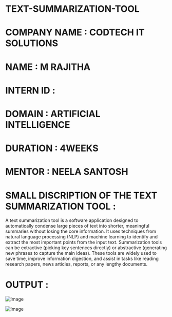 # TEXT-SUMMARIZATION-TOOL

# COMPANY NAME : CODTECH IT SOLUTIONS

# NAME : M RAJITHA

# INTERN ID : 

# DOMAIN : ARTIFICIAL INTELLIGENCE

# DURATION : 4WEEKS

# MENTOR : NEELA SANTOSH

# SMALL DISCRIPTION OF THE TEXT SUMMARIZATION TOOL :

A text summarization tool is a software application designed to automatically condense large pieces of text into shorter, meaningful summaries without losing the core information. It uses techniques from natural language processing (NLP) and machine learning to identify and extract the most important points from the input text. Summarization tools can be extractive (picking key sentences directly) or abstractive (generating new phrases to capture the main ideas). These tools are widely used to save time, improve information digestion, and assist in tasks like reading research papers, news articles, reports, or any lengthy documents.

# OUTPUT :

![Image](https://github.com/user-attachments/assets/5f7712cd-47a6-4385-babc-6120535bc9ff)

![Image](https://github.com/user-attachments/assets/925e6da6-a8b1-40c8-a5d3-ea80fd23d821)








